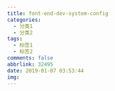 ```yaml
---
title: font-end-dev-system-config
categories:
  - 分类1
  - 分类2
tags:
  - 标签1
  - 标签2
comments: false
abbrlink: 32495
date: 2019-01-07 03:53:44
img:
---
```

